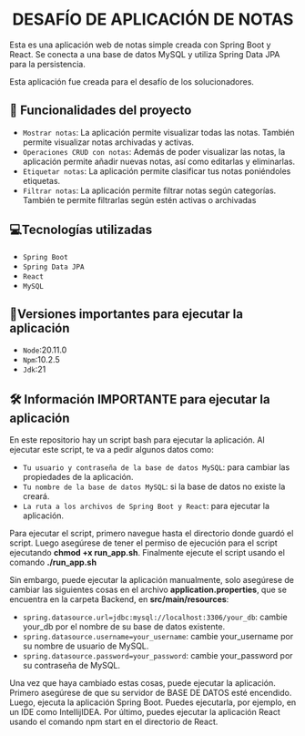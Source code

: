 <h1 align="center"> DESAFÍO DE APLICACIÓN DE NOTAS </h1>
<p>Esta es una aplicación web de notas simple creada con Spring Boot y React. Se conecta a una base de datos MySQL y utiliza Spring Data JPA para la persistencia.</p>
<p>Esta aplicación fue creada para el desafío de los solucionadores.</p>

## 🔨 Funcionalidades del proyecto
- `Mostrar notas`: La aplicación permite visualizar todas las notas. También permite visualizar notas archivadas y activas.
- `Operaciones CRUD con notas`: Además de poder visualizar las notas, la aplicación permite añadir nuevas notas, así como editarlas y eliminarlas.
- `Etiquetar notas`: La aplicación permite clasificar tus notas poniéndoles etiquetas.
- `Filtrar notas`: La aplicación permite filtrar notas según categorías. También te permite filtrarlas según estén activas o archivadas

## 💻Tecnologías utilizadas

- `Spring Boot`
- `Spring Data JPA`
- `React`
- `MySQL`

## 💾Versiones importantes para ejecutar la aplicación
- `Node`:20.11.0
- `Npm`:10.2.5
- `Jdk`:21

## 🛠️ Información IMPORTANTE para ejecutar la aplicación
<p>En este repositorio hay un script bash para ejecutar la aplicación. Al ejecutar este script, te va a pedir algunos datos como:</p>

- `Tu usuario y contraseña de la base de datos MySQL`: para cambiar las propiedades de la aplicación.
- `Tu nombre de la base de datos MySQL`: si la base de datos no existe la creará.
- `La ruta a los archivos de Spring Boot y React`: para ejecutar la aplicación.

Para ejecutar el script, primero navegue hasta el directorio donde guardó el script. Luego asegúrese de tener el permiso de ejecución para el script ejecutando **chmod +x run_app.sh**. Finalmente ejecute el script usando el comando **./run_app.sh**

Sin embargo, puede ejecutar la aplicación manualmente, solo asegúrese de cambiar las siguientes cosas en el archivo **application.properties**, que se encuentra en la carpeta Backend, en **src/main/resources**:

- `spring.datasource.url=jdbc:mysql://localhost:3306/your_db`: cambie your_db por el nombre de su base de datos existente.
- `spring.datasource.username=your_username`: cambie your_username por su nombre de usuario de MySQL.
- `spring.datasource.password=your_password`: cambie your_password por su contraseña de MySQL.

<p>Una vez que haya cambiado estas cosas, puede ejecutar la aplicación. Primero asegúrese de que su servidor de BASE DE DATOS esté encendido. Luego, ejecuta la aplicación Spring Boot. Puedes ejecutarla, por ejemplo, en un IDE como IntellijIDEA. Por último, puedes ejecutar la aplicación React usando el comando npm start en el directorio de React.</p>
